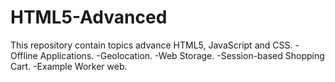 # HTML5-Advanced
This repository contain topics advance HTML5, JavaScript and CSS.
-Offline Applications.
-Geolocation.
-Web Storage.
-Session-based Shopping Cart.
-Example Worker web.
